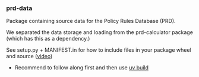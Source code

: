 ### prd-data 

Package containing source data for the Policy Rules Database (PRD). 

We separated the data storage and loading from the prd-calculator package (which has this as a dependency.)

See setup.py + MANIFEST.in for how to include files in your package wheel and source ([video](https://www.youtube.com/watch?v=bfyIrX4_yL8))
* Recommend to follow along first and then use [uv build](https://docs.astral.sh/uv/)
